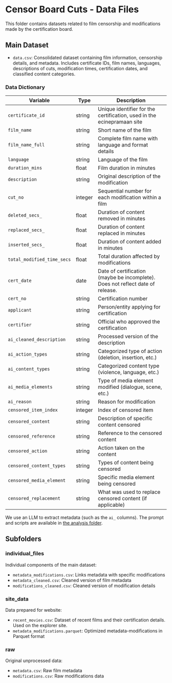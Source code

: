 # Censor Board Cuts - Data Files

This folder contains datasets related to film censorship and modifications made by the certification board.

## Main Dataset

- `data.csv`: Consolidated dataset containing film information, censorship details, and metadata. Includes certificate IDs, film names, languages, descriptions of cuts, modification times, certification dates, and classified content categories.

### Data Dictionary

| Variable | Type | Description |
|----------|-----------|-------------|
| `certificate_id` | string | Unique identifier for the certification, used in the ecinepramaan site |
| `film_name` | string | Short name of the film |
| `film_name_full` | string | Complete film name with language and format details |
| `language` | string | Language of the film |
| `duration_mins` | float | Film duration in minutes |
| `description` | string | Original description of the modification |
| `cut_no` | integer | Sequential number for each modification within a film |
| `deleted_secs_` | float | Duration of content removed in minutes |
| `replaced_secs_` | float | Duration of content replaced in minutes |
| `inserted_secs_` | float | Duration of content added in minutes |
| `total_modified_time_secs` | float | Total duration affected by modifications |
| `cert_date` | date | Date of certification (maybe be incomplete). Does not reflect date of release. |
| `cert_no` | string | Certification number |
| `applicant` | string | Person/entity applying for certification |
| `certifier` | string | Official who approved the certification |
| `ai_cleaned_description` | string | Processed version of the description |
| `ai_action_types` | string | Categorized type of action (deletion, insertion, etc.) |
| `ai_content_types` | string | Categorized content type (violence, language, etc.) |
| `ai_media_elements` | string | Type of media element modified (dialogue, scene, etc.) |
| `ai_reason` | string | Reason for modification |
| `censored_item_index` | integer | Index of censored item |
| `censored_content` | string | Description of specific content censored |
| `censored_reference` | string | Reference to the censored content |
| `censored_action` | string | Action taken on the content |
| `censored_content_types` | string | Types of content being censored |
| `censored_media_element` | string | Specific media element being censored |
| `censored_replacement` | string | What was used to replace censored content (if applicable) |

We use an LLM to extract metadata (such as the `ai_` columns). The prompt and scripts are available in [the analysis folder](../data-scripts/analysis/README.md).

## Subfolders

### individual_files
Individual components of the main dataset:
- `metadata_modifications.csv`: Links metadata with specific modifications
- `metadata_cleaned.csv`: Cleaned version of film metadata 
- `modifications_cleaned.csv`: Cleaned version of modification details

### site_data
Data prepared for website:
- `recent_movies.csv`: Dataset of recent films and their certification details. Used on the explorer site. 
- `metadata_modifications.parquet`: Optimized metadata-modifications in Parquet format

### raw
Original unprocessed data:
- `metadata.csv`: Raw film metadata
- `modifications.csv`: Raw modifications data

